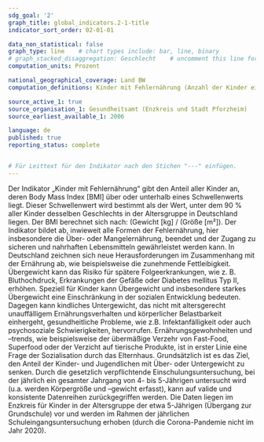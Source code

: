 ```yaml
---
sdg_goal: '2'
graph_title: global_indicators.2-1-title 
indicator_sort_order: 02-01-01

data_non_statistical: false
graph_type: line    # chart types include: bar, line, binary
# graph_stacked_disaggregation: Geschlecht    # uncomment this line for stacked bars. eplace "Geschlecht" with the field of aggregation.
computation_units: Prozent

national_geographical_coverage: Land BW
computation_definitions: Kinder mit Fehlernährung (Anzahl der Kinder eines Einschulungsjahrgangs mit Übergewicht) / (Anzahl aller untersuchten Kinder eines Einschulungsjahrganges) * 100

source_active_1: true
source_organisation_1: Gesundheitsamt (Enzkreis und Stadt Pforzheim)
source_earliest_available_1: 2006

language: de   
published: true
reporting_status: complete


# Für Leittext für den Indikator nach den Stichen "---" einfügen.
---
```


Der Indikator „Kinder mit Fehlernährung“ gibt den Anteil aller Kinder an, deren Body Mass Index [BMI] über oder unterhalb eines Schwellenwerts liegt. Dieser Schwellenwert wird bestimmt als der Wert, unter dem 90 % aller Kinder desselben Geschlechts in der Altersgruppe in Deutschland liegen. Der BMI berechnet sich nach: (Gewicht [kg] / (Größe [m²]).
Der Indikator bildet ab, inwieweit alle Formen der Fehlernährung, hier insbesondere die Über- oder Mangelernährung, beendet und der Zugang zu sicheren und nahrhaften Lebensmitteln gewährleistet werden kann.
In Deutschland zeichnen sich neue Herausforderungen im Zusammenhang mit der Ernährung ab, wie beispielsweise die zunehmende Fettleibigkeit. Übergewicht kann das Risiko für spätere Folgeerkrankungen, wie z. B. Bluthochdruck, Erkrankungen der Gefäße oder Diabetes mellitus Typ II, erhöhen.
Speziell für Kinder kann Übergewicht und insbesondere starkes Übergewicht eine Einschränkung in der sozialen Entwicklung bedeuten. Dagegen kann kindliches Untergewicht, das nicht mit altersgerecht unauffälligem Ernährungsverhalten und körperlicher Belastbarkeit einhergeht, gesundheitliche Probleme, wie z.B. Infektanfälligkeit oder auch psychosoziale Schwierigkeiten, hervorrufen.
Ernährungsgewohnheiten und –trends, wie beispielsweise der übermäßige Verzehr von Fast-Food, Superfood oder der Verzicht auf tierische Produkte, ist in erster Linie eine Frage der Sozialisation durch das Elternhaus.
Grundsätzlich ist es das Ziel, den Anteil der Kinder- und Jugendlichen mit Über- oder Untergewicht zu senken. Durch die gesetzlich verpflichtende Einschulungsuntersuchung, bei der jährlich ein gesamter Jahrgang von 4- bis 5-Jährigen untersucht wird (u.a. werden Körpergröße und –gewicht erfasst), kann auf valide und konsistente Datenreihen zurückgegriffen werden.
Die Daten liegen im Enzkreis für Kinder in der Altersgruppe der etwa 5-Jährigen (Übergang zur Grundschule) vor und werden im Rahmen der jährlichen Schuleingangsuntersuchung erhoben (durch die Corona-Pandemie nicht im Jahr 2020).